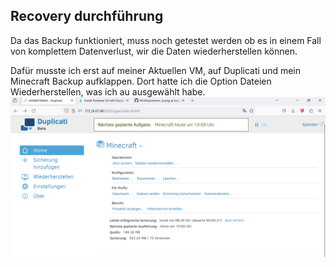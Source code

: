 ## Recovery durchführung

Da das Backup funktioniert, muss noch getestet werden ob es in einem Fall von komplettem Datenverlust, wir die Daten wiederherstellen können.

Dafür musste ich erst auf meiner Aktuellen VM, auf Duplicati und mein Minecraft Backup aufklappen. Dort hatte ich die Option Dateien Wiederherstellen, was ich au ausgewählt habe.
![Alt text](<daten wiederherstellen.png>)
